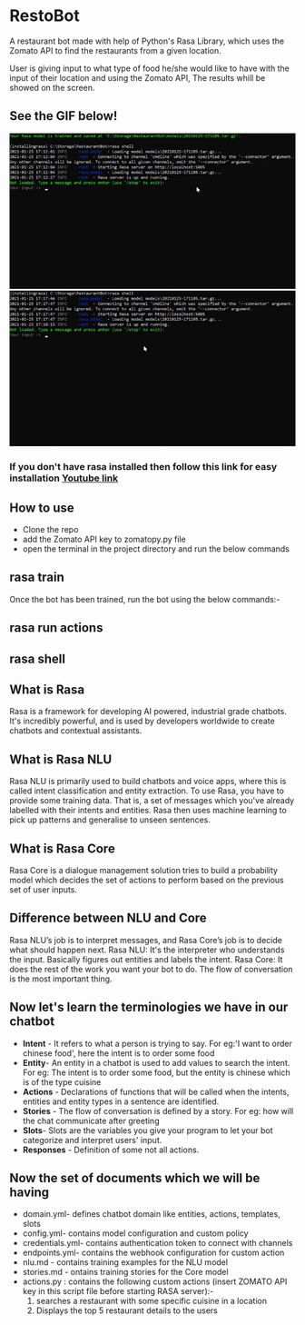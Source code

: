# RestoBot
A restaurant bot made with help of Python's Rasa Library, which uses the Zomato API to find the restaurants from a given location.

User is giving input to what type of food he/she would like to have with the input of their location and using the Zomato API, The results whill be showed on the screen.

## See the GIF below!

![SS1](https://github.com/omkumar40/root/blob/master/Anaconda%20Prompt%20(anaconda3)%20-%20rasa%20%20shell%202021-01-25%2017-12-30.gif)
![SS2](https://github.com/omkumar40/root/blob/master/Anaconda%20Prompt%20(anaconda3)%20-%20rasa%20%20shell%202021-01-25%2017-18-21.gif)

### If you don't have rasa installed then follow this link for easy installation [Youtube link](https://www.youtube.com/playlist?list=PL75e0qA87dlEWUA5ToqLLR026wIkk2evk)

## How to use
* Clone the repo
* add the Zomato API key to zomatopy.py file
* open the terminal in the project directory and run the below commands
## rasa train
Once the bot has been trained, run the bot using the below commands:- 
## rasa run actions
## rasa shell

## What is Rasa
Rasa is a framework for developing AI powered, industrial grade chatbots. It's incredibly powerful, and is used by developers worldwide to create chatbots and contextual assistants. 
## What is Rasa NLU
Rasa NLU is primarily used to build chatbots and voice apps, where this is called intent classification and entity extraction. To use Rasa, you have to provide some training data. That is, a set of messages which you've already labelled with their intents and entities. Rasa then uses machine learning to pick up patterns and generalise to unseen sentences.

## What is Rasa Core
Rasa Core is a dialogue management solution tries to build a probability model which decides the set of actions to perform based on the previous set of user inputs.


## Difference between NLU and Core
Rasa NLU’s job is to interpret messages, and Rasa Core’s job is to decide what should happen next.
Rasa NLU: It's the interpreter who understands the input. Basically figures out entities and labels the intent.
Rasa Core: It does the rest of the work you want your bot to do. The flow of conversation is the most important thing.

## Now let's learn the terminologies we have in our chatbot
* <b>Intent</b> - It refers to what a person is trying to say. For eg:'I want to order chinese food', here the intent is to order some food
* <b>Entity</b>-  An entity in a chatbot is used to add values to search the intent. For eg: The intent is to order some food, but the entity is chinese which is of the type cuisine
* <b>Actions</b> - Declarations of functions that will be called when the intents, entities and entity types in a sentence are identified.
* <b>Stories</b> - The flow of conversation is defined by a story. For eg: how will the chat communicate after greeting
* <b>Slots</b>- Slots are the variables you give your program to let your bot categorize and interpret users' input.
* <b>Responses</b> - Definition of some not all actions.

## Now the set of documents which we will be having
* domain.yml- defines chatbot domain like entities, actions, templates, slots
* config.yml- contains model configuration and custom policy
* credentials.yml- contains authentication token to connect with channels
* endpoints.yml- contains the webhook configuration for custom action
* nlu.md - contains training examples for the NLU model
* stories.md - ontains training stories for the Core model
* actions.py : contains the following custom actions (insert ZOMATO API key in this script file before starting RASA server):-
  1. searches a restaurant with some specific cuisine in a location
  2. Displays the top 5  restaurant details to the users
